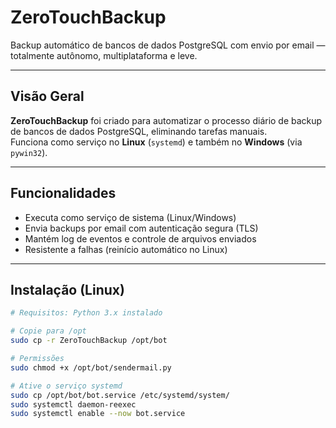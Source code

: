 # ZeroTouchBackup

Backup automático de bancos de dados PostgreSQL com envio por email — totalmente autônomo, multiplataforma e leve.

---

## Visão Geral

**ZeroTouchBackup** foi criado para automatizar o processo diário de backup de bancos de dados PostgreSQL, eliminando tarefas manuais.  
Funciona como serviço no **Linux** (`systemd`) e também no **Windows** (via `pywin32`).

---

## Funcionalidades

- Executa como serviço de sistema (Linux/Windows)
- Envia backups por email com autenticação segura (TLS)
- Mantém log de eventos e controle de arquivos enviados
- Resistente a falhas (reinício automático no Linux)

---

## Instalação (Linux)

```bash
# Requisitos: Python 3.x instalado

# Copie para /opt
sudo cp -r ZeroTouchBackup /opt/bot

# Permissões
sudo chmod +x /opt/bot/sendermail.py

# Ative o serviço systemd
sudo cp /opt/bot/bot.service /etc/systemd/system/
sudo systemctl daemon-reexec
sudo systemctl enable --now bot.service
